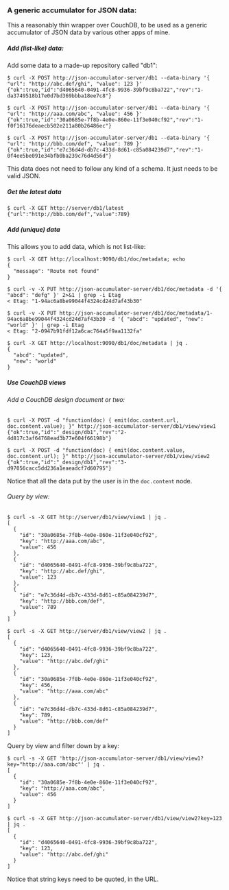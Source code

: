 ### A generic accumulator for JSON data:

This a reasonably thin wrapper over CouchDB, to be used as a generic accumulator of JSON data by various other apps of
mine.

##### Add (list-like) data:

Add some data to a made-up repository called "db1":

```
$ curl -X POST http://json-accumulator-server/db1 --data-binary '{ "url": "http://abc.def/ghi", "value": 123 }'
{"ok":true,"id":"d4065640-0491-4fc8-9936-39bf9c8ba722","rev":"1-da3749518b17e0d7bd369bbba18ee7c8"}

$ curl -X POST http://json-accumulator-server/db1 --data-binary '{ "url": "http://aaa.com/abc", "value": 456 }'
{"ok":true,"id":"30a0685e-7f8b-4e0e-860e-11f3e040cf92","rev":"1-f0f16176deaecb502e211a80b26486ec"}

$ curl -X POST http://json-accumulator-server/db1 --data-binary '{ "url": "http://bbb.com/def", "value": 789 }'
{"ok":true,"id":"e7c36d4d-db7c-433d-8d61-c85a084239d7","rev":"1-0f4ee5be091e34bfb0ba239c76d4d56d"}
```

This data does not need to follow any kind of a schema. It just needs to be valid JSON.


##### Get the latest data

```
$ curl -X GET http://server/db1/latest
{"url":"http://bbb.com/def","value":789}
```

##### Add (unique) data

This allows you to add data, which is not list-like:

```
$ curl -X GET http://localhost:9090/db1/doc/metadata; echo
{
  "message": "Route not found"
}

$ curl -v -X PUT http://json-accumulator-server/db1/doc/metadata -d '{ "abcd": "defg" }' 2>&1 | grep -i Etag
< Etag: "1-94ac6a8be99044f4324cd24d7af43b30"

$ curl -v -X PUT http://json-accumulator-server/db1/doc/metadata/1-94ac6a8be99044f4324cd24d7af43b30 -d '{ "abcd": "updated", "new": "world" }' | grep -i Etag
< Etag: "2-0947b91fdf12a6cac764a5f9aa1132fa"

$ curl -X GET http://localhost:9090/db1/doc/metadata | jq .
{
  "abcd": "updated",
  "new": "world"
}
```

##### Use CouchDB views

###### Add a CouchDB design document or two:

```
$ curl -X POST -d "function(doc) { emit(doc.content.url, doc.content.value); }" http://json-accumulator-server/db1/view/view1
{"ok":true,"id":"_design/db1","rev":"2-4d817c3af64768ead3b77e604f66198b"}

$ curl -X POST -d "function(doc) { emit(doc.content.value, doc.content.url); }" http://json-accumulator-server/db1/view/view2
{"ok":true,"id":"_design/db1","rev":"3-d97056cacc5dd236a1eaeadcf7d60795"}
```

Notice that all the data put by the user is in the `doc.content` node.


###### Query by view:

```
$ curl -s -X GET http://server/db1/view/view1 | jq .
[
  {
    "id": "30a0685e-7f8b-4e0e-860e-11f3e040cf92",
    "key": "http://aaa.com/abc",
    "value": 456
  },
  {
    "id": "d4065640-0491-4fc8-9936-39bf9c8ba722",
    "key": "http://abc.def/ghi",
    "value": 123
  },
  {
    "id": "e7c36d4d-db7c-433d-8d61-c85a084239d7",
    "key": "http://bbb.com/def",
    "value": 789
  }
]

$ curl -s -X GET http://server/db1/view/view2 | jq .
[
  {
    "id": "d4065640-0491-4fc8-9936-39bf9c8ba722",
    "key": 123,
    "value": "http://abc.def/ghi"
  },
  {
    "id": "30a0685e-7f8b-4e0e-860e-11f3e040cf92",
    "key": 456,
    "value": "http://aaa.com/abc"
  },
  {
    "id": "e7c36d4d-db7c-433d-8d61-c85a084239d7",
    "key": 789,
    "value": "http://bbb.com/def"
  }
]
```

Query by view and filter down by a key:

```
$ curl -s -X GET 'http://json-accumulator-server/db1/view/view1?key="http://aaa.com/abc"' | jq .
[
  {
    "id": "30a0685e-7f8b-4e0e-860e-11f3e040cf92",
    "key": "http://aaa.com/abc",
    "value": 456
  }
]

$ curl -s -X GET http://json-accumulator-server/db1/view/view2?key=123 | jq .
[
  {
    "id": "d4065640-0491-4fc8-9936-39bf9c8ba722",
    "key": 123,
    "value": "http://abc.def/ghi"
  }
]
```

Notice that string keys need to be quoted, in the URL.
